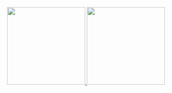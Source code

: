 <div align="center">
  <a href="https://github.com/lafetamarcelo">
  <img height="180em" src="https://github-readme-stats.vercel.app/api?username=lafetamarcelo&show_icons=true&theme=tokyonight&include_all_commits=true&count_private=true"/>
  <img height="180em" src="https://github-readme-stats.vercel.app/api/top-langs/?username=lafetamarcelo&layout=compact&langs_count=5&theme=tokyonight"/>
</div>
